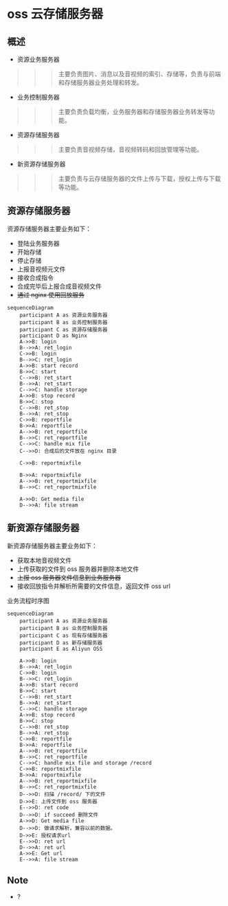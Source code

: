 # oss 云存储服务器

## 概述
* 资源业务服务器 
>>> 主要负责图片、消息以及音视频的索引、存储等，负责与前端和存储服务器业务处理和转发。
* 业务控制服务器
>>> 主要负责负载均衡，业务服务器和存储服务器业务转发等功能。
* 资源存储服务器
>>> 主要负责音视频存储，音视频转码和回放管理等功能。
* 新资源存储服务器
>>> 主要负责与云存储服务器的文件上传与下载，授权上传与下载等功能。

## 资源存储服务器

资源存储服务器主要业务如下：  

* 登陆业务服务器
* 开始存储
* 停止存储
* 上报音视频元文件
* 接收合成指令
* 合成完毕后上报合成音视频文件
* ~~通过 nginx 使用回放服务~~

```mermaid
sequenceDiagram
    participant A as 资源业务服务器
    participant B as 业务控制服务器
    participant C as 资源存储服务器
    participant D as Nginx
    A->>B: login
    B-->>A: ret_login
    C->>B: login
    B-->>C: ret_login
    A->>B: start record
    B->>C: start
    C-->>B: ret_start
    B-->>A: ret_start
    C-->>C: handle storage
    A->>B: stop record
    B->>C: stop
    C-->>B: ret_stop
    B-->>A: ret_stop
    C->>B: reportfile
    B->>A: reportfile
    A-->>B: ret_reportfile
    B-->>C: ret_reportfile
    C-->>C: handle mix file
    C-->>D: 合成后的文件放在 nginx 目录

    C->>B: reportmixfile
    
    B->>A: reportmixfile
    A-->>B: ret_reportmixfile
    B-->>C: ret_reportmixfile

    A->>D: Get media file
    D-->>A: file stream
```

## 新资源存储服务器

新资源存储服务器主要业务如下：
* 获取本地音视频文件
* 上传获取的文件到 oss 服务器并删除本地文件
* ~~上报 oss 服务器文件信息到业务服务器~~
* 接收回放指令并解析所需要的文件信息，返回文件 oss url

业务流程时序图
```mermaid
sequenceDiagram
    participant A as 资源业务服务器 
    participant B as 业务控制服务器
    participant C as 现有存储服务器
    participant D as 新存储服务器
    participant E as Aliyun OSS

    A->>B: login
    B-->>A: ret_login
    C->>B: login
    B-->>C: ret_login
    A->>B: start record
    B->>C: start
    C-->>B: ret_start
    B-->>A: ret_start
    C-->>C: handle storage
    A->>B: stop record
    B->>C: stop
    C-->>B: ret_stop
    B-->>A: ret_stop
    C->>B: reportfile
    B->>A: reportfile
    A-->>B: ret_reportfile
    B-->>C: ret_reportfile
    C-->>C: handle mix file and storage /record
    C->>B: reportmixfile
    B->>A: reportmixfile
    A-->>B: ret_reportmixfile
    B-->>C: ret_reportmixfile
    D-->>D: 扫描 /record/ 下的文件
    D->>E: 上传文件到 oss 服务器
    E-->>D: ret code
    D-->>D: if succeed 删除文件
    A->>D: Get media file
    D-->>D: 做请求解析，兼容以前的数据。
    D->>E: 授权请求url
    E-->>D: ret url
    D-->>A: ret url
    A->>E: Get url
    E-->>A: file stream
```
## Note

* ?